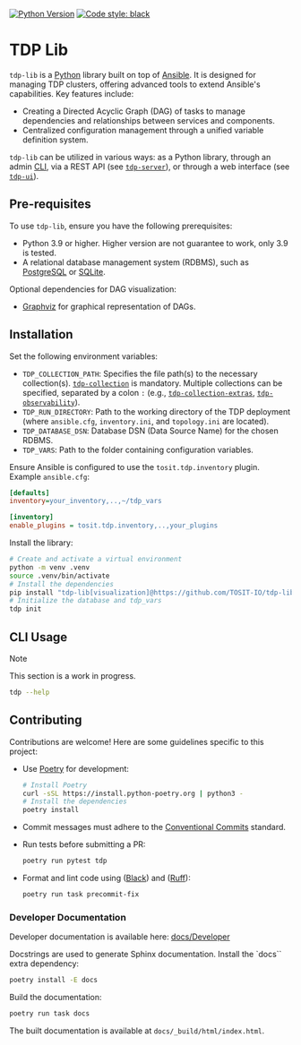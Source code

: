 [![Python Version](https://img.shields.io/badge/python-3.9+-blue.svg)](https://www.python.org/)
[![Code style: black](https://img.shields.io/badge/code%20style-black-000000.svg)](https://github.com/psf/black)

# TDP Lib

`tdp-lib` is a [Python](https://www.python.org/) library built on top of [Ansible](https://www.ansible.com/). It is designed for managing TDP clusters, offering advanced tools to extend Ansible's capabilities. Key features include:

- Creating a Directed Acyclic Graph (DAG) of tasks to manage dependencies and relationships between services and components.
- Centralized configuration management through a unified variable definition system.

`tdp-lib` can be utilized in various ways: as a Python library, through an admin [CLI](#cli-usage), via a REST API (see [`tdp-server`](https://github.com/TOSIT-IO/tdp-server)), or through a web interface (see [`tdp-ui`](https://github.com/TOSIT-IO/tdp-ui)).

## Pre-requisites

To use `tdp-lib`, ensure you have the following prerequisites:

- Python 3.9 or higher. Higher version are not guarantee to work, only 3.9 is tested.
- A relational database management system (RDBMS), such as [PostgreSQL](https://www.postgresql.org/) or [SQLite](https://www.sqlite.org/index.html).

Optional dependencies for DAG visualization:

- [Graphviz](https://graphviz.org/) for graphical representation of DAGs.

## Installation

Set the following environment variables:

- `TDP_COLLECTION_PATH`: Specifies the file path(s) to the necessary collection(s). [`tdp-collection`](https://github.com/TOSIT-IO/tdp-collection) is mandatory. Multiple collections can be specified, separated by a colon `:` (e.g., [`tdp-collection-extras`](https://github.com/TOSIT-IO/tdp-collection-extras), [`tdp-observability`](https://github.com/TOSIT-IO/tdp-observability)).
- `TDP_RUN_DIRECTORY`: Path to the working directory of the TDP deployment (where `ansible.cfg`, `inventory.ini`, and `topology.ini` are located).
- `TDP_DATABASE_DSN`: Database DSN (Data Source Name) for the chosen RDBMS.
- `TDP_VARS`: Path to the folder containing configuration variables.

Ensure Ansible is configured to use the `tosit.tdp.inventory` plugin. Example `ansible.cfg`:

```ini
[defaults]
inventory=your_inventory,..,~/tdp_vars

[inventory]
enable_plugins = tosit.tdp.inventory,..,your_plugins
```

Install the library:

```sh
# Create and activate a virtual environment
python -m venv .venv
source .venv/bin/activate
# Install the dependencies
pip install "tdp-lib[visualization]@https://github.com/TOSIT-IO/tdp-lib/tarball/master"
# Initialize the database and tdp_vars
tdp init
```

## CLI Usage

> [!NOTE]
> This section is a work in progress.

```sh
tdp --help
```

## Contributing

Contributions are welcome! Here are some guidelines specific to this project:

- Use [Poetry](https://python-poetry.org/) for development:

    ```sh
    # Install Poetry
    curl -sSL https://install.python-poetry.org | python3 -
    # Install the dependencies
    poetry install
    ```

- Commit messages must adhere to the [Conventional Commits](https://www.conventionalcommits.org/en/v1.0.0/) standard.
- Run tests before submitting a PR:

    ```sh
    poetry run pytest tdp
    ```

- Format and lint code using ([Black](https://black.readthedocs.io/en/stable/)) and ([Ruff](https://beta.ruff.rs/docs/)):

    ```sh
    poetry run task precommit-fix
    ```

### Developer Documentation

Developer documentation is available here: [docs/Developer](docs/developer/index.rst)

Docstrings are used to generate Sphinx documentation. Install the `docs`` extra dependency:

```sh
poetry install -E docs
```

Build the documentation:

```sh
poetry run task docs
```

The built documentation is available at `docs/_build/html/index.html`.
